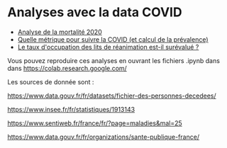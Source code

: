 # Analyses avec la data COVID

- [Analyse de la mortalité 2020](Analyse%20de%20la%20mortalit%C3%A9%202020.pdf)
- [Quelle métrique pour suivre la COVID (et calcul de la prévalence)](Quelle%20m%C3%A9trique%20pour%20suivre%20la%20COVID.pdf)
- [Le taux d'occupation des lits de réanimation est-il surévalué ?](Le%20taux%20d%E2%80%99occupation%20des%20lits%20de%20r%C3%A9animation%20est-il%20sur%C3%A9valu%C3%A9.pdf)

Vous pouvez reproduire ces analyses en ouvrant les fichiers .ipynb dans dans https://colab.research.google.com/

Les sources de donnée sont :

https://www.data.gouv.fr/fr/datasets/fichier-des-personnes-decedees/

https://www.insee.fr/fr/statistiques/1913143

https://www.sentiweb.fr/france/fr/?page=maladies&mal=25

https://www.data.gouv.fr/fr/organizations/sante-publique-france/
